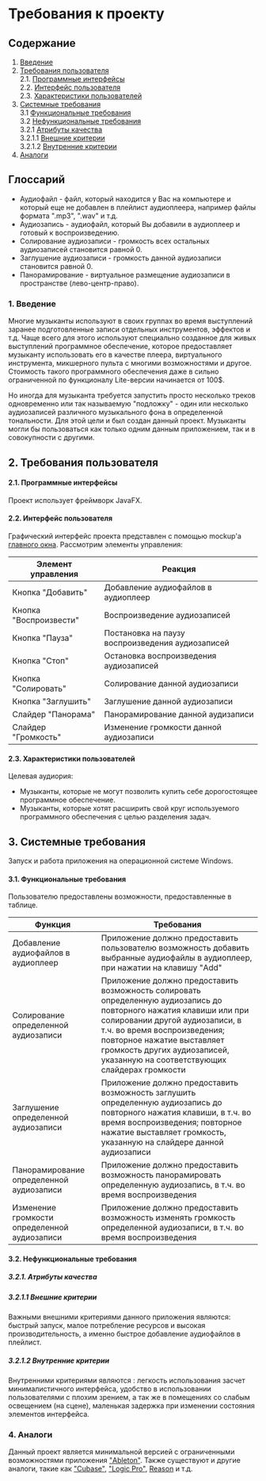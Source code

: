 # Требования к проекту
## Содержание
1. [Введение](#1)
2. [Требования пользователя](#2) <br>
  2.1. [Программные интерфейсы](#2.1) <br>
  2.2. [Интерфейс пользователя](#2.2) <br>
  2.3. [Характеристики пользователей](#2.3) <br>
3. [Системные требования](#3.) <br>
  3.1 [Функциональные требования](#3.1) <br>
  3.2 [Нефункциональные требования](#3.2) <br>
     3.2.1 [Атрибуты качества](#3.2.1) <br>
     3.2.1.1 [Внешние критерии](#3.2.1.1) <br>
     3.2.1.2 [Внутренние критерии](#3.2.1.2) <br>
4. [Аналоги](#4) <br>

## Глоссарий
* Аудиофайл - файл, который находится у Вас на компьютере и который еще не добавлен в плейлист аудиоплеера, например файлы формата ".mp3", ".wav" и т.д.
* Аудиозапись - аудиофайл, который Вы добавили в аудиоплеер и готовый к воспроизведению.
* Солирование аудиозаписи - громкость всех остальных аудиозаписей становится равной 0.
* Заглушение аудиозаписи - громкость данной аудиозаписи становится равной 0.
* Панорамирование - виртуальное размещение аудиозаписи в пространстве (лево-центр-право).
  
### 1. Введение <a name="1"></a>
Многие музыканты используют в своих группах во время выступлений заранее подготовленные записи отдельных инструментов, эффектов и т.д. Чаще всего для этого используют специально созданное для живых выступлений программное обеспечение, которое предоставляет музыканту использовать его в качестве плеера, виртуального инструмента, микшерного пульта с многими возможностями и другое. Стоимость такого программного обеспечения даже в сильно ограниченной по функционалу Lite-версии начинается от 100$. 

Но иногда для музыканта требуется запустить просто несколько треков одновременно или так называемую "подложку" - один или несколько аудиозаписей различного музыкального фона в определенной тональности. Для этой цели и был создан данный проект. Музыканты могли бы пользоваться как только одним данным приложением, так и в совокупности с другими.

## 2. Требования пользователя <a name="2"></a>
#### 2.1. Программные интерфейсы <a name="2.1"></a>
Проект использует фреймворк JavaFX.
#### 2.2. Интерфейс пользователя <a name="2.2"></a>
Графический интерфейс проекта представлен с помощью mockup'a [главного окна](https://github.com/Studenich/M-Player/blob/master/Docs/Project%20Documentation/Mockup.png).
Рассмотрим элементы управления:

Элемент управления | Реакция
--- | ---
Кнопка "Добавить"  | Добавление аудиофайлов в аудиоплеер
Кнопка "Воспроизвести" | Воспроизведение аудиозаписей
Кнопка "Пауза" | Постановка на паузу воспроизведения аудиозаписей
Кнопка "Стоп" | Остановка воспроизведения аудиозаписей
Кнопка "Солировать" | Солирование данной аудиозаписи
Кнопка "Заглушить" | Заглушение данной аудиозаписи
Слайдер "Панорама" | Панорамирование данной аудизаписи
Слайдер "Громкость" | Изменение громкости данной аудиозаписи

#### 2.3. Характеристики пользователей <a name="2.3"></a>
Целевая аудиория:
* Музыканты, которые не могут позволить купить себе дорогостоящее программное обеспечение.
* Музыканты, которые хотят расширить свой круг используемого программного обеспечения с целью разделения задач.

## 3. Системные требования <a name="3"></a>
Запуск и работа приложения на операционной системе Windows.
#### 3.1. Функциональные требования <a name="3.1"></a>
Пользователю предоставлены возможности, предоставленные в таблице.

Функция | Требования
--- | ---
Добавление аудиофайлов в аудиоплеер | Приложение должно предоставить пользователю возможность добавить выбранные аудиофайлы в аудиоплеер, при нажатии на клавишу "Add"
Солирование определенной аудиозаписи | Приложение должно предоставить возможность солировать определенную аудиозапись до повторного нажатия клавиши или при солировании другой аудиозаписи, в т.ч. во время воспроизведения; повторное нажатие выставляет громкость других аудиозаписей, указанную на соответствующих слайдерах громкости
Заглушение определенной аудиозаписи | Приложение должно предоставить возможность заглушить определенную аудиозапись до повторного нажатия клавиши, в т.ч. во время воспроизведения; повторное нажатие выставляет громкость, указанную на слайдере данной аудиозаписи
Панорамирование определенной аудиозаписи | Приложение должно предоставить возможность панорамировать определенную аудиозапись, в т.ч. во время воспроизведения
Изменение громкости определенной аудиозаписи | Приложение должно предоставить возможность изменять громкость определенной аудиозаписи, в т.ч. во время воспроизведения

#### 3.2. Нефункциональные требования <a name="3.2"></a>
  ##### 3.2.1. Атрибуты качества <a name="3.2.1"></a>
  ##### 3.2.1.1 Внешние критерии <a name="3.2.1.1"></a>
Важными внешними критериями данного приложения являются: быстрый запуск, малое потребление ресурсов и высокая производительность, а именно быстрое добавление аудиофайлов в плейлист.
  ##### 3.2.1.2 Внутренние критерии <a name="3.2.1.2"></a>
Внутренними критериями являются : легкость использования засчет минималистичного интерфейса, удобство в использовании пользователями с плохим зрением, а так же в помещениях со слабым освещением (на сцене), маленькая задержка при изменении состояния элементов интерфейса.
### 4. Аналоги <a name="4"></a>
Данный проект является минимальной версией с ограниченными возможностями приложения ["Ableton"](https://www.ableton.com). Также существуют и другие аналоги, такие как ["Cubase"](https://www.steinberg.net/en/products/cubase/start.html), ["Logic Pro"](https://www.apple.com/logic-pro/), [Reason](https://www.propellerheads.se/en/reason) и т.д.
